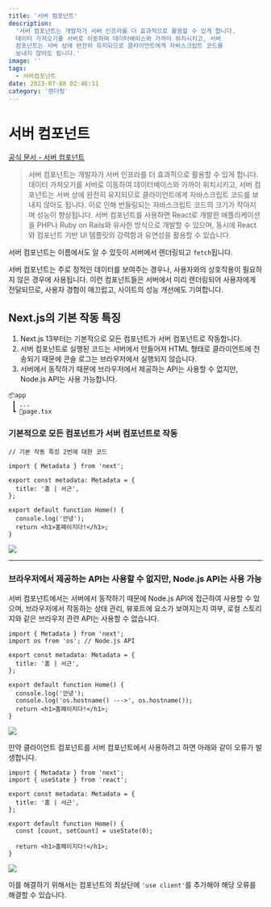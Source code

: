 ```yaml
---
title: '서버 컴포넌트'
description:
  '서버 컴포넌트는 개발자가 서버 인프라를 더 효과적으로 활용할 수 있게 합니다.
  데이터 가져오기를 서버로 이동하여 데이터베이스와 가까이 위치시키고, 서버
  컴포넌트는 서버 상에 완전히 유지되므로 클라이언트에게 자바스크립트 코드를
  보내지 않아도 됩니다.'
image: ''
tags:
  - 서버컴포넌트
date: 2023-07-08 02:46:11
category: '렌더링'
---
```


# 서버 컴포넌트

[공식 문서 - 서버 컴포넌트](https://nextjs.org/docs/getting-started/react-essentials#why-server-components)

> 서버 컴포넌트는 개발자가 서버 인프라를 더 효과적으로 활용할 수 있게 합니다.
> 데이터 가져오기를 서버로 이동하여 데이터베이스와 가까이 위치시키고, 서버
> 컴포넌트는 서버 상에 완전히 유지되므로 클라이언트에게 자바스크립트 코드를
> 보내지 않아도 됩니다. 이로 인해 번들링되는 자바스크립트 코드의 크기가 작아지며
> 성능이 향상됩니다. 서버 컴포넌트를 사용하면 React로 개발한 애플리케이션을
> PHP나 Ruby on Rails와 유사한 방식으로 개발할 수 있으며, 동시에 React와
> 컴포넌트 기반 UI 템플릿의 강력함과 유연성을 활용할 수 있습니다.

서버 컴포넌트는 이름에서도 알 수 있듯이 서버에서 렌더링되고 `fetch`됩니다.

서버 컴포넌트는 주로 정적인 데이터를 보여주는 경우나, 사용자와의 상호작용이
필요하지 않은 경우에 사용됩니다. 이런 컴포넌트들은 서버에서 미리 렌더링되어
사용자에게 전달되므로, 사용자 경험이 매끄럽고, 사이트의 성능 개선에도
기여합니다.

## Next.js의 기본 작동 특징

1. Next.js 13부터는 기본적으로 모든 컴포넌트가 서버 컴포넌트로 작동합니다.
2. 서버 컴포넌트로 실행된 코드는 서버에서 만들어져 HTML 형태로 클라이언트에
   전송되기 때문에 콘솔 로그는 브라우저에서 실행되지 않습니다.
3. 서버에서 동작하기 때문에 브라우저에서 제공하는 API는 사용할 수 없지만,
   Node.js API는 사용 가능합니다.

```
📦app
 ┃ ...
 ┗ 📜page.tsx
```

### 기본적으로 모든 컴포넌트가 서버 컴포넌트로 작동

```tsx
// 기본 작동 특징 2번에 대한 코드

import { Metadata } from 'next';

export const metadata: Metadata = {
  title: '홈 | 서근',
};

export default function Home() {
  console.log('안녕');
  return <h1>홈페이지다!</h1>;
}
```

![](https://i.imgur.com/fj69Z2F.png)

---

### 브라우저에서 제공하는 API는 사용할 수 없지만, Node.js API는 사용 가능

서버 컴포넌트에서는 서버에서 동작하기 때문에 Node.js API에 접근하여 사용할 수
있으며, 브라우저에서 작동하는 상태 관리, 뷰포트에 요소가 보여지는지 여부, 로컬
스토리지와 같은 브라우저 관련 API는 사용할 수 없습니다.

```tsx
import { Metadata } from 'next';
import os from 'os'; // Node.js API

export const metadata: Metadata = {
  title: '홈 | 서근',
};

export default function Home() {
  console.log('안녕');
  console.log('os.hostname() --->', os.hostname());
  return <h1>홈페이지다!</h1>;
}
```

![](https://i.imgur.com/8R9CNos.png)

만약 클라이언트 컴포넌트를 서버 컴포넌트에서 사용하려고 하면 아래와 같이 오류가
발생합니다.

```tsx
import { Metadata } from 'next';
import { useState } from 'react';

export const metadata: Metadata = {
  title: '홈 | 서근',
};

export default function Home() {
  const [count, setCount] = useState(0);

  return <h1>홈페이지다!</h1>;
}
```

![](https://i.imgur.com/MqHcK5K.png)

이를 해결하기 위해서는 컴포넌트의 최상단에 `'use client'`를 추가해야 해당 오류를
해결할 수 있습니다.
